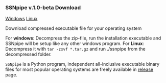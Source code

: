### SSNpipe v.1.0-beta Download
[Windows](https://github.com/ahvdk/SSNpipe/releases/download/v.1.0-beta/SSNpipe_windows.zip)
[Linux](https://github.com/ahvdk/SSNpipe/releases/download/v.1.0-beta/SSNpipe_unix.tar.gz)

Download compressed executable file for your operating system

For **windows**: Decompress the zip-file, run the installation executable and SSNpipe will be setup like any other windows program.
For **Linux**: Decompress it with `tar -zxvf *.tar.gz` and run ./ssnpipe from the decompressed folder. 

`SSNpipe` is a Python program, independent all-inclusive executable binary files for most popular operating systems are freely available in [release](https://github.com/ahvdk/ssnpipe/releases) page.
